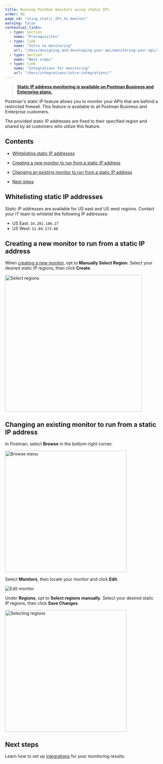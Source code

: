 ```yaml
---
title: Running Postman monitors using static IPs
order: 93
page_id: "using_static_IPs_to_monitor"
warning: false
contextual_links:
  - type: section
    name: "Prerequisites"
  - type: link
    name: "Intro to monitoring"
    url: "/docs/designing-and-developing-your-api/monitoring-your-api/intro-monitors/"
  - type: section
    name: "Next steps"
  - type: link
    name: "Integrations for monitoring"
    url: "/docs/integrations/intro-integrations/"
---
```


> __[Static IP address monitoring is available on Postman Business and Enterprise plans.](https://www.postman.com/pricing)__

Postman's static IP feature allows you to monitor your APIs that are behind a restricted firewall. This feature is available to all Postman Business and Enterprise customers.

The provided static IP addresses are fixed to their specified region and shared by all customers who utilize this feature.

## Contents

* [Whitelisting static IP addresses](#whitelisting-static-ip-addresses)

* [Creating a new monitor to run from a static IP address](#creating-a-new-monitor-to-run-from-a-static-ip-address)

* [Changing an existing monitor to run from a static IP address](#changing-an-existing-monitor-to-run-from-a-static-ip-address)

* [Next steps](#next-steps)

## Whitelisting static IP addresses

Static IP addresses are available for US east and US west regions. Contact your IT team to whitelist the following IP addresses:

* US East: `34.201.186.27`
* US West: `52.89.173.88`

## Creating a new monitor to run from a static IP address

When [creating a new monitor](/docs/designing-and-developing-your-api/monitoring-your-api/setting-up-monitor/#creating-a-monitor), opt to **Manually Select Region**. Select your desired static IP regions, then click **Create**.

<img src="https://assets.postman.com/postman-docs/static-ip-select-region.jpg" height="450px" alt="Select regions"/>

## Changing an existing monitor to run from a static IP address

In Postman, select **Browse** in the bottom-right corner.

<img src="https://assets.postman.com/postman-docs/browse-button-selected.jpg" width="400px" alt="Browse menu"/>

Select **Monitors**, then locate your monitor and click **Edit**.

![Edit monitor](https://assets.postman.com/postman-docs/edit-monitor-button.jpg)

Under **Regions**, opt to **Select regions manually**. Select your desired static IP regions, then click **Save Changes**.

<img src="https://assets.postman.com/postman-docs/select-regions-in-web.jpg" width="400px" alt="Selecting regions"/>

## Next steps

Learn how to set up [integrations](/docs/integrations/intro-integrations/) for your monitoring results.

